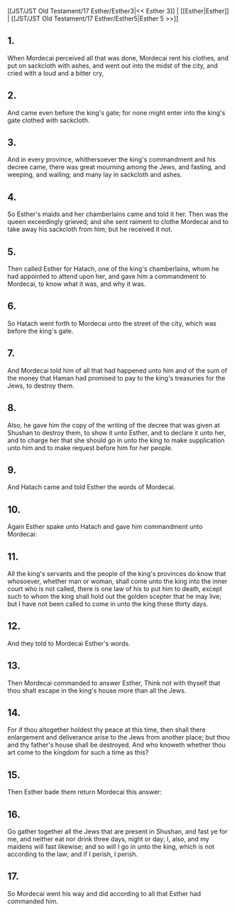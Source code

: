 [[JST/JST Old Testament/17 Esther/Esther3|<< Esther 3]] | [[Esther|Esther]] | [[JST/JST Old Testament/17 Esther/Esther5|Esther 5 >>]]
## 1.
When Mordecai perceived all that was done, Mordecai rent his clothes, and put on sackcloth with ashes, and went out into the midst of the city, and cried with a loud and a bitter cry,
## 2.
And came even before the king\'s gate; for none might enter into the king\'s gate clothed with sackcloth.
## 3.
And in every province, whithersoever the king\'s commandment and his decree came, there was great mourning among the Jews, and fasting, and weeping, and wailing; and many lay in sackcloth and ashes.
## 4.
So Esther\'s maids and her chamberlains came and told it her. Then was the queen exceedingly grieved; and she sent raiment to clothe Mordecai and to take away his sackcloth from him; but he received it not.
## 5.
Then called Esther for Hatach, one of the king\'s chamberlains, whom he had appointed to attend upon her, and gave him a commandment to Mordecai, to know what it was, and why it was.
## 6.
So Hatach went forth to Mordecai unto the street of the city, which was before the king\'s gate.
## 7.
And Mordecai told him of all that had happened unto him and of the sum of the money that Haman had promised to pay to the king\'s treasuries for the Jews, to destroy them.
## 8.
Also, he gave him the copy of the writing of the decree that was given at Shushan to destroy them, to show it unto Esther, and to declare it unto her, and to charge her that she should go in unto the king to make supplication unto him and to make request before him for her people.
## 9.
And Hatach came and told Esther the words of Mordecai.
## 10.
Again Esther spake unto Hatach and gave him commandment unto Mordecai:
## 11.
All the king\'s servants and the people of the king\'s provinces do know that whosoever, whether man or woman, shall come unto the king into the inner court who is not called, there is one law of his to put him to death, except such to whom the king shall hold out the golden scepter that he may live; but I have not been called to come in unto the king these thirty days.
## 12.
And they told to Mordecai Esther\'s words.
## 13.
Then Mordecai commanded to answer Esther, Think not with thyself that thou shalt escape in the king\'s house more than all the Jews.
## 14.
For if thou altogether holdest thy peace at this time, then shall there enlargement and deliverance arise to the Jews from another place; but thou and thy father\'s house shall be destroyed. And who knoweth whether thou art come to the kingdom for such a time as this?
## 15.
Then Esther bade them return Mordecai this answer:
## 16.
Go gather together all the Jews that are present in Shushan, and fast ye for me, and neither eat nor drink three days, night or day; I, also, and my maidens will fast likewise; and so will I go in unto the king, which is not according to the law; and if I perish, I perish.
## 17.
So Mordecai went his way and did according to all that Esther had commanded him.

